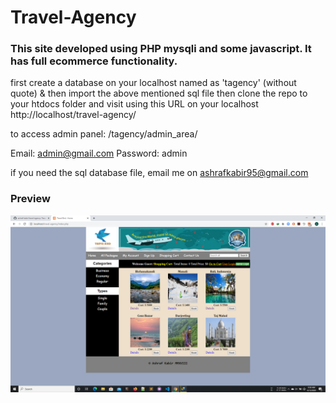 # Travel-Agency

### This site developed using PHP mysqli and some javascript. It has full ecommerce functionality.

first create a database on your localhost named as 'tagency' (without quote) & then import the above mentioned sql file
then clone the repo to your htdocs folder and visit using this URL on your localhost http://localhost/travel-agency/

to access admin panel:
/tagency/admin_area/

Email: admin@gmail.com
Password: admin

if you need the sql database file, email me on <ashrafkabir95@gmail.com>

### Preview
![preview of travel agency](https://github.com/ashraf-kabir/travel-agency/blob/master/travel-agency-preview.PNG)
